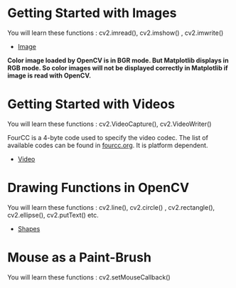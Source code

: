 # Getting Started with Images
You will learn these functions : cv2.imread(), cv2.imshow() , cv2.imwrite()

* [Image](https://github.com/siddarthjha/Opencv/blob/master/GUI%20Features/Image.py)

**Color image loaded by OpenCV is in BGR mode. But Matplotlib displays in RGB mode. So color images will not be displayed correctly in Matplotlib if image is read with OpenCV.**

# Getting Started with Videos
You will learn these functions : cv2.VideoCapture(), cv2.VideoWriter()

FourCC is a 4-byte code used to specify the video codec. The list of available codes can be found in [fourcc.org](http://www.fourcc.org/codecs.php). It is platform dependent. 


* [Video](https://github.com/siddarthjha/Opencv/tree/master/GUI%20Features/Video.py)

# Drawing Functions in OpenCV
You will learn these functions : cv2.line(), cv2.circle() , cv2.rectangle(), cv2.ellipse(), cv2.putText() etc.

* [Shapes](https://github.com/siddarthjha/Opencv/blob/master/GUI%20Features/Shapes.py)

# Mouse as a Paint-Brush
You will learn these functions : cv2.setMouseCallback()



